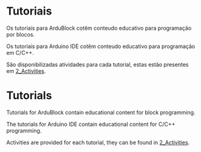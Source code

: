 # Tutoriais

Os tutoriais para ArduBlock cotêm conteudo educativo para programação por blocos.

Os tutoriais para Arduino IDE cotêm conteudo educativo para programação em C/C++.

São disponibilizadas atividades para cada tutorial, estas estão presentes em [2_Activities](https://github.com/ipleiria-robotics/iModBot/tree/master/2_Activities).

# Tutorials

Tutorials for ArduBlock contain educational content for block programming.

The tutorials for Arduino IDE contain educational content for C/C++ programming.

Activities are provided for each tutorial, they can be found in [2_Activities](https://github.com/ipleiria-robotics/iModBot/tree/master/2_Activities).

